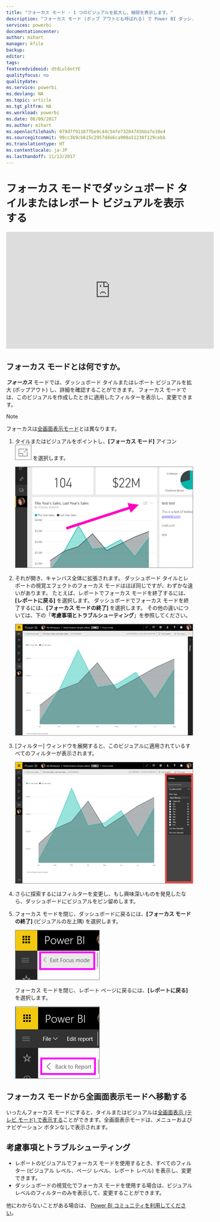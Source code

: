 ```yaml
---
title: "フォーカス モード - 1 つのビジュアルを拡大し、細部を表示します。"
description: "フォーカス モード (ポップ アウトとも呼ばれる) で Power BI ダッシュボード タイルまたはレポートの視覚エフェクトの表示を説明しているドキュメントです。"
services: powerbi
documentationcenter: 
author: mihart
manager: kfile
backup: 
editor: 
tags: 
featuredvideoid: dtdLul6otYE
qualityfocus: no
qualitydate: 
ms.service: powerbi
ms.devlang: NA
ms.topic: article
ms.tgt_pltfrm: NA
ms.workload: powerbi
ms.date: 08/09/2017
ms.author: mihart
ms.openlocfilehash: 079d7f911677be9c44c54fe732847456ba7e10e4
ms.sourcegitcommit: 99cc3b9cb615c2957dde6ca908a51238f129cebb
ms.translationtype: HT
ms.contentlocale: ja-JP
ms.lasthandoff: 11/13/2017
---
```

# <a name="display-a-dashboard-tile-or-report-visual-in-focus-mode"></a>フォーカス モードでダッシュボード タイルまたはレポート ビジュアルを表示する
<iframe width="560" height="315" src="https://www.youtube.com/embed/dtdLul6otYE" frameborder="0" allowfullscreen></iframe>


## <a name="what-is-focus-mode"></a>フォーカス モードとは何ですか。
***フォーカス*** モードでは、ダッシュボード タイルまたはレポート ビジュアルを拡大 (ポップアウト) し、詳細を確認することができます。  フォーカス モードでは、このビジュアルを作成したときに適用したフィルターを表示し、変更できます。  

> [!NOTE]
> フォーカスは[全画面表示モード](service-tile-fullscreen-mode.md)とは異なります。
> 
> 

1. タイルまたはビジュアルをポイントし、**[フォーカス モード]** アイコン ![](media/service-focus-mode/pbi_popout.jpg) を選択します。  
   
   ![](media/service-focus-mode/power-bi-hover-focus.png)
2. それが開き、キャンバス全体に拡張されます。 ダッシュボード タイルとレポートの視覚エフェクトのフォーカス モードはほぼ同じですが、わずかな違いがあります。 たとえば、レポートでフォーカス モードを終了するには、**[レポートに戻る]** を選択します。 ダッシュボードでフォーカス モードを終了するには、**[フォーカス モードの終了]** を選択します。 その他の違いについては、下の「**考慮事項とトラブルシューティング**」を参照してください。
   
   ![](media/service-focus-mode/power-bi-display-focus-newer2.png)
3. [フィルター] ウィンドウを展開すると、このビジュアルに適用されているすべてのフィルターが表示されます。
   
   ![](media/service-focus-mode/power-bi-display-focus-filters.png)
4. さらに探索するにはフィルターを変更し、もし興味深いものを発見したなら、ダッシュボードにビジュアルをピン留めします。   
5. フォーカス モードを閉じ、ダッシュボードに戻るには、**[フォーカス モードの終了]** (ビジュアルの左上隅) を選択します。
   
    ![](media/service-focus-mode/power-bi-exit-focus.png)    
   
    フォーカス モードを閉じ、レポート ページに戻るには、**[レポートに戻る]** を選択します。    
   
    ![](media/service-focus-mode/power-bi-exit-focus-report.png)

## <a name="go-from-focus-mode-to-full-screen-mode"></a>フォーカス モードから全画面表示モードへ移動する
いったんフォーカス モードにすると、タイルまたはビジュアルは[全画面表示 (テレビ モード) で表示する](service-tile-fullscreen-mode.md)ことができます。全画面表示モードは、メニューおよびナビゲーション ボタンなしで表示されます。

## <a name="considerations-and-troubleshooting"></a>考慮事項とトラブルシューティング
* レポートのビジュアルでフォーカス モードを使用するとき、すべてのフィルター (ビジュアル レベル、ページ レベル、レポート レベル) を表示し、変更できます。    
* ダッシュボードの視覚化でフォーカス モードを使用する場合は、ビジュアル レベルのフィルターのみを表示して、変更することができます。

他にわからないことがある場合は、 [Power BI コミュニティを利用してください](http://community.powerbi.com/)。

